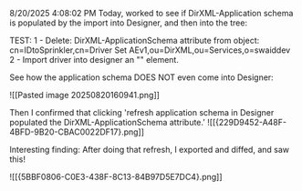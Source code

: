 8/20/2025 4:08:02 PM
Today, worked to see if DirXML-Application schema is populated by the import into Designer, and then into the tree:

TEST:
1 - Delete: DirXML-ApplicationSchema attribute from object:    cn=IDtoSprinkler,cn=Driver Set AEv1,ou=DirXML,ou=Services,o=swaiddev
2 - Import driver into designer an "<application-schema>" element.

See how the application schema DOES NOT even come into Designer:

![[Pasted image 20250820160941.png]]


Then I confirmed that clicking 'refresh application schema in Designer populated the DirXML-ApplicationSchema attribute.'
![[{229D9452-A48F-4BFD-9B20-CBAC0022DF17}.png]]

Interesting finding: After doing that refresh, I exported and diffed, and saw this!

![[{5BBF0806-C0E3-438F-8C13-84B97D5E7DC4}.png]]
